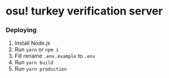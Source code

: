 # osu! turkey verification server

### Deploying

1. Install Node.js
2. Run `yarn` or `npm i`
3. Fill rename `.env.example` to `.env`
4. Run `yarn build`
5. Run `yarn production`
